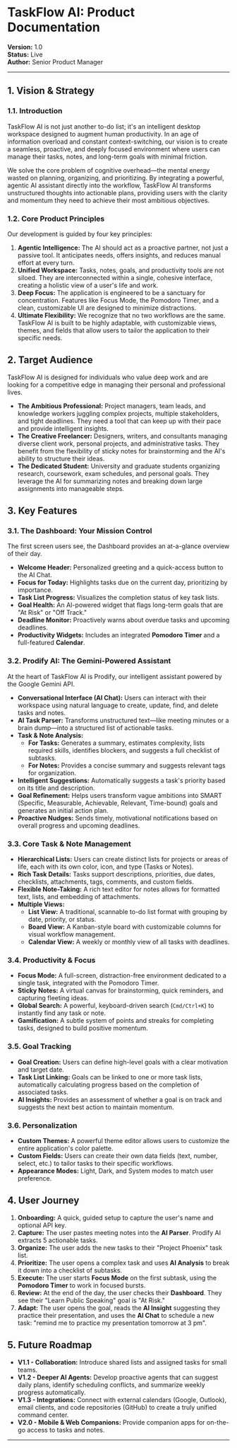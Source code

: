 
# TaskFlow AI: Product Documentation

**Version:** 1.0  
**Status:** Live  
**Author:** Senior Product Manager

---

## 1. Vision & Strategy

### 1.1. Introduction

TaskFlow AI is not just another to-do list; it's an intelligent desktop workspace designed to augment human productivity. In an age of information overload and constant context-switching, our vision is to create a seamless, proactive, and deeply focused environment where users can manage their tasks, notes, and long-term goals with minimal friction.

We solve the core problem of cognitive overhead—the mental energy wasted on planning, organizing, and prioritizing. By integrating a powerful, agentic AI assistant directly into the workflow, TaskFlow AI transforms unstructured thoughts into actionable plans, providing users with the clarity and momentum they need to achieve their most ambitious objectives.

### 1.2. Core Product Principles

Our development is guided by four key principles:

1.  **Agentic Intelligence:** The AI should act as a proactive partner, not just a passive tool. It anticipates needs, offers insights, and reduces manual effort at every turn.
2.  **Unified Workspace:** Tasks, notes, goals, and productivity tools are not siloed. They are interconnected within a single, cohesive interface, creating a holistic view of a user's life and work.
3.  **Deep Focus:** The application is engineered to be a sanctuary for concentration. Features like Focus Mode, the Pomodoro Timer, and a clean, customizable UI are designed to minimize distractions.
4.  **Ultimate Flexibility:** We recognize that no two workflows are the same. TaskFlow AI is built to be highly adaptable, with customizable views, themes, and fields that allow users to tailor the application to their specific needs.

## 2. Target Audience

TaskFlow AI is designed for individuals who value deep work and are looking for a competitive edge in managing their personal and professional lives.

*   **The Ambitious Professional:** Project managers, team leads, and knowledge workers juggling complex projects, multiple stakeholders, and tight deadlines. They need a tool that can keep up with their pace and provide intelligent insights.
*   **The Creative Freelancer:** Designers, writers, and consultants managing diverse client work, personal projects, and administrative tasks. They benefit from the flexibility of sticky notes for brainstorming and the AI's ability to structure their ideas.
*   **The Dedicated Student:** University and graduate students organizing research, coursework, exam schedules, and personal goals. They leverage the AI for summarizing notes and breaking down large assignments into manageable steps.

## 3. Key Features

### 3.1. The Dashboard: Your Mission Control

The first screen users see, the Dashboard provides an at-a-glance overview of their day.
*   **Welcome Header:** Personalized greeting and a quick-access button to the AI Chat.
*   **Focus for Today:** Highlights tasks due on the current day, prioritizing by importance.
*   **Task List Progress:** Visualizes the completion status of key task lists.
*   **Goal Health:** An AI-powered widget that flags long-term goals that are "At Risk" or "Off Track."
*   **Deadline Monitor:** Proactively warns about overdue tasks and upcoming deadlines.
*   **Productivity Widgets:** Includes an integrated **Pomodoro Timer** and a full-featured **Calendar**.

### 3.2. Prodify AI: The Gemini-Powered Assistant

At the heart of TaskFlow AI is Prodify, our intelligent assistant powered by the Google Gemini API.

*   **Conversational Interface (AI Chat):** Users can interact with their workspace using natural language to create, update, find, and delete tasks and notes.
*   **AI Task Parser:** Transforms unstructured text—like meeting minutes or a brain dump—into a structured list of actionable tasks.
*   **Task & Note Analysis:**
    *   **For Tasks:** Generates a summary, estimates complexity, lists required skills, identifies blockers, and suggests a full checklist of subtasks.
    *   **For Notes:** Provides a concise summary and suggests relevant tags for organization.
*   **Intelligent Suggestions:** Automatically suggests a task's priority based on its title and description.
*   **Goal Refinement:** Helps users transform vague ambitions into SMART (Specific, Measurable, Achievable, Relevant, Time-bound) goals and generates an initial action plan.
*   **Proactive Nudges:** Sends timely, motivational notifications based on overall progress and upcoming deadlines.

### 3.3. Core Task & Note Management

*   **Hierarchical Lists:** Users can create distinct lists for projects or areas of life, each with its own color, icon, and type (Tasks or Notes).
*   **Rich Task Details:** Tasks support descriptions, priorities, due dates, checklists, attachments, tags, comments, and custom fields.
*   **Flexible Note-Taking:** A rich text editor for notes allows for formatted text, lists, and embedding of attachments.
*   **Multiple Views:**
    *   **List View:** A traditional, scannable to-do list format with grouping by date, priority, or status.
    *   **Board View:** A Kanban-style board with customizable columns for visual workflow management.
    *   **Calendar View:** A weekly or monthly view of all tasks with deadlines.

### 3.4. Productivity & Focus

*   **Focus Mode:** A full-screen, distraction-free environment dedicated to a single task, integrated with the Pomodoro Timer.
*   **Sticky Notes:** A virtual canvas for brainstorming, quick reminders, and capturing fleeting ideas.
*   **Global Search:** A powerful, keyboard-driven search (`Cmd/Ctrl+K`) to instantly find any task or note.
*   **Gamification:** A subtle system of points and streaks for completing tasks, designed to build positive momentum.

### 3.5. Goal Tracking

*   **Goal Creation:** Users can define high-level goals with a clear motivation and target date.
*   **Task List Linking:** Goals can be linked to one or more task lists, automatically calculating progress based on the completion of associated tasks.
*   **AI Insights:** Provides an assessment of whether a goal is on track and suggests the next best action to maintain momentum.

### 3.6. Personalization

*   **Custom Themes:** A powerful theme editor allows users to customize the entire application's color palette.
*   **Custom Fields:** Users can create their own data fields (text, number, select, etc.) to tailor tasks to their specific workflows.
*   **Appearance Modes:** Light, Dark, and System modes to match user preference.

## 4. User Journey

1.  **Onboarding:** A quick, guided setup to capture the user's name and optional API key.
2.  **Capture:** The user pastes meeting notes into the **AI Parser**. Prodify AI extracts 5 actionable tasks.
3.  **Organize:** The user adds the new tasks to their "Project Phoenix" task list.
4.  **Prioritize:** The user opens a complex task and uses **AI Analysis** to break it down into a checklist of subtasks.
5.  **Execute:** The user starts **Focus Mode** on the first subtask, using the **Pomodoro Timer** to work in focused bursts.
6.  **Review:** At the end of the day, the user checks their **Dashboard**. They see their "Learn Public Speaking" goal is "At Risk."
7.  **Adapt:** The user opens the goal, reads the **AI Insight** suggesting they practice their presentation, and uses the **AI Chat** to schedule a new task: "remind me to practice my presentation tomorrow at 3 pm".

## 5. Future Roadmap

*   **V1.1 - Collaboration:** Introduce shared lists and assigned tasks for small teams.
*   **V1.2 - Deeper AI Agents:** Develop proactive agents that can suggest daily plans, identify scheduling conflicts, and summarize weekly progress automatically.
*   **V1.3 - Integrations:** Connect with external calendars (Google, Outlook), email clients, and code repositories (GitHub) to create a truly unified command center.
*   **V2.0 - Mobile & Web Companions:** Provide companion apps for on-the-go access to tasks and notes.

---